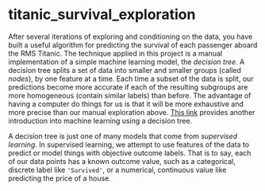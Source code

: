 # titanic_survival_exploration


After several iterations of exploring and conditioning on the data, you have built a useful
algorithm for predicting the survival of each passenger aboard the RMS Titanic. 
The technique applied in this project is a manual implementation of a simple machine learning model, the *decision tree*.
A decision tree splits a set of data into smaller and smaller groups (called *nodes*), by one feature at a time. 
Each time a subset of the data is split, our predictions become more accurate if each of the resulting subgroups 
are more homogeneous (contain similar labels) than before. The advantage of having a computer do things for us is that
it will be more exhaustive and more precise than our manual exploration above.
[This link](http://www.r2d3.us/visual-intro-to-machine-learning-part-1/) 
provides another introduction into machine learning using a decision tree.

A decision tree is just one of many models that come from *supervised learning*. In supervised learning, we attempt
to use features of the data to predict or model things with objective outcome labels.
That is to say, each of our data points has a known outcome value,
such as a categorical, discrete label like `'Survived'`, or a numerical, continuous value like predicting the price of a house.
